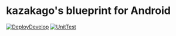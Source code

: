 # kazakago's blueprint for Android

[![DeployDevelop](https://github.com/kazakago/blueprint_android/actions/workflows/deploy_develop.yml/badge.svg)](https://github.com/kazakago/blueprint_android/actions/workflows/deploy_develop.yml) [![UnitTest](https://github.com/kazakago/blueprint_android/actions/workflows/unit_test.yml/badge.svg)](https://github.com/kazakago/blueprint_android/actions/workflows/unit_test.yml)
